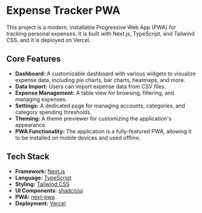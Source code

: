 # Expense Tracker PWA

This project is a modern, installable Progressive Web App (PWA) for tracking personal expenses. It is built with Next.js, TypeScript, and Tailwind CSS, and it is deployed on Vercel.

## Core Features

*   **Dashboard:** A customizable dashboard with various widgets to visualize expense data, including pie charts, bar charts, heatmaps, and more.
*   **Data Import:** Users can import expense data from CSV files.
*   **Expense Management:** A table view for browsing, filtering, and managing expenses.
*   **Settings:** A dedicated page for managing accounts, categories, and category spending thresholds.
*   **Theming:** A theme previewer for customizing the application's appearance.
*   **PWA Functionality:** The application is a fully-featured PWA, allowing it to be installed on mobile devices and used offline.

## Tech Stack

*   **Framework:** [Next.js](https://nextjs.org/)
*   **Language:** [TypeScript](https://www.typescriptlang.org/)
*   **Styling:** [Tailwind CSS](https://tailwindcss.com/)
*   **UI Components:** [shadcn/ui](https://ui.shadcn.com/)
*   **PWA:** [next-pwa](https://www.npmjs.com/package/next-pwa)
*   **Deployment:** [Vercel](https://vercel.com/)